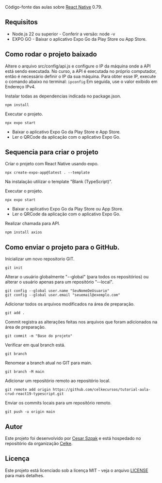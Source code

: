 Código-fonte das aulas sobre [React Native](https://github.com/celkecursos/tutorial-aula-react-native-0-79-typescript.git) 0.79.<br>

## Requisitos

* Node.js 22 ou superior - Conferir a versão: node -v
* EXPO GO - Baixar o aplicativo Expo Go da Play Store ou App Store.

## Como rodar o projeto baixado

Altere o arquivo src/config/api.js e configure o IP da máquina onde a API está sendo executada.
No curso, a API é executada no próprio computador, então é necessário definir o IP da sua máquina.
Para obter esse IP, execute o comando abaixo no terminal: <code>ipconfig</code>
Em seguida, use o valor exibido em Endereço IPv4.

Instalar todas as dependencias indicada no package.json.
```
npm install
```

Executar o projeto.
```
npx expo start
```

- Baixar o aplicativo Expo Go da Play Store e App Store.
- Ler o QRCode da aplicação com o aplicativo Expo Go.

## Sequencia para criar o projeto

Criar o projeto com React Native usando expo.
```
npx create-expo-app@latest . --template
```

Na instalação utilizar o template "Blank (TypeScript)".

Executar o projeto.
```
npx expo start
```

- Baixar o aplicativo Expo Go da Play Store ou App Store.
- Ler o QRCode da aplicação com o aplicativo Expo Go.

Realizar chamada para API.
```
npm install axios
```

## Como enviar o projeto para o GitHub.

Inicializar um novo repositorio GIT.
```
git init
```

Alterar o usuário globalmente "--global" (para todos os repositórios) ou alterar o usuário apenas para um repositório "--local".
```
git config --global user.name "SeuNomeDeUsuario"
git config --global user.email "seuemail@exemplo.com"
```

Adicionar todos os arquivos modificados na área de preparação.
```
git add .
```

Commit registra as alterações feitas nos arquivos que foram adicionados na área de preparação.
```
git commit -m "Base do projeto"
```

Verificar em qual branch está.
```
git branch
```

Renomear a branch atual no GIT para main.
```
git branch -M main
```

Adicionar um repositório remoto ao repositório local.
```
git remote add origin https://github.com/celkecursos/tutorial-aula-crud-react19-typescript.git
```

Enviar os commits locais para um repositório remoto.
```
git push -u origin main
```

## Autor

Este projeto foi desenvolvido por [Cesar Szpak](https://github.com/cesarszpak) e está hospedado no repositório da organização [Celke](https://github.com/celkecursos).

## Licença

Este projeto está licenciado sob a licença MIT - veja o arquivo [LICENSE](LICENSE.txt) para mais detalhes.